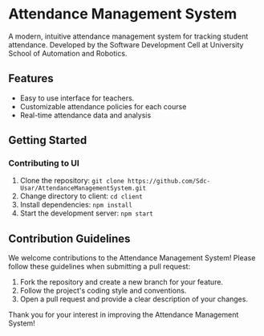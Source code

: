 # Attendance Management System

A modern, intuitive attendance management system for tracking student attendance. Developed by the Software Development Cell at University School of Automation and Robotics.

## Features

- Easy to use interface for teachers.
- Customizable attendance policies for each course
- Real-time attendance data and analysis

## Getting Started

### Contributing to UI

1. Clone the repository: `git clone https://github.com/Sdc-Usar/AttendanceManagementSystem.git`
2. Change directory to client: `cd client`
3. Install dependencies: `npm install`
4. Start the development server: `npm start`

## Contribution Guidelines

We welcome contributions to the Attendance Management System! Please follow these guidelines when submitting a pull request:

1. Fork the repository and create a new branch for your feature.
2. Follow the project's coding style and conventions.
3. Open a pull request and provide a clear description of your changes.

Thank you for your interest in improving the Attendance Management System!
